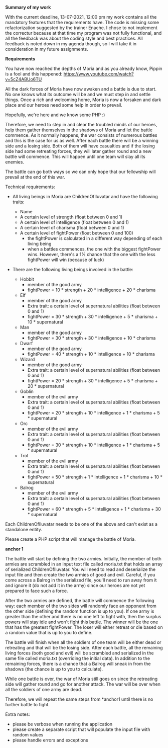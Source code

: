**Summary of my work**

With the current deadline, 13-07-2021, 12:00 pm my work contains all the mandatory features that the
requirements have. The code is missing some refactorization suggested by the trainer Enache. I chose to
not implement the correctur because at that time my program was not fully functional, and all the feedback
was about the coding style and best practices. 
All feedback is noted down in my agenda though, so I will take it in consideration in my future assignments.

**Requirements**

You have now reached the depths of Moria and as you already know, Pippin is a fool and this happened:
https://www.youtube.com/watch?v=5cZ4ABUo6TU

All the dark forces of Moria have now awaken and a battle is due to start.
No one knows what its outcome will be and we must step in and settle things. Once a rich and welcoming home, Moria is
now a forsaken and dark place and our heroes need some help in order to prevail.

Hopefully, we're here and we know some PHP :)

Therefore, we need to step in and clear the troubled minds of our heroes, help them gather themselves in the shadows
of Moria and let the battle commence. As it normally happens, the war consists of numerous battles and this is the case
for us as well. After each battle there will be a winning side and a losing side. Both of them will have casualties and
if the losing side had some retreating forces, they will later gather round and a new battle will commence.
This will happen until one team will slay all its enemies.

The battle can go both ways so we can only hope that our fellowship will prevail at the end of this war.

Technical requirements:
- All living beings in Moria are ChildrenOfIluvatar and have the following traits:
    - Name
    - A certain level of strength (float between 0 and 1)
    - A certain level of intelligence (float between 0 and 1)
    - A certain level of charisma (float between 0 and 1)
    - A certain level of fightPower (float between 0 and 100)
        - the fightPower is calculated in a different way depending of each living being
        - when a battles commences, the one with the biggest fightPower wins. However, there's a 1% chance that the one
          with the less fightPower will win (because of luck)

- There are the following living beings involved in the battle:
    - Hobbit
        - member of the good army
        - fightPower = 10 * strength + 20 * intelligence + 20 * charisma
    - Elf
        - member of the good army
        - Extra trait: a certain level of supernatural abilities (float between 0 and 1)
        - fightPower = 30 * strength + 30 * intelligence + 5 * charisma + 10 * supernatural
    - Man
        - member of the good army
        - fightPower = 30 * strength + 30 * intelligence + 10 * charisma
    - Dwarf
        - member of the good army
        - fightPower = 40 * strength + 10 * intelligence + 10 * charisma
    - Wizard
        - member of the good army
        - Extra trait: a certain level of supernatural abilities (float between 0 and 1)
        - fightPower = 20 * strength + 30 * intelligence + 5 * charisma + 20 * supernatural
    - Goblin
        - member of the evil army
        - Extra trait: a certain level of supernatural abilities (float between 0 and 1)
        - fightPower = 20 * strength + 10 * intelligence + 1 * charisma + 5 * supernatural
    - Orc
        - member of the evil army
        - Extra trait: a certain level of supernatural abilities (float between 0 and 1)
        - fightPower = 30 * strength + 10 * intelligence + 1 * charisma + 5 * supernatural
    - Trol
        - member of the evil army
        - Extra trait: a certain level of supernatural abilities (float between 0 and 1)
        - fightPower = 50 * strength + 1 * intelligence + 1 * charisma + 10 * supernatural
    - Balrog
        - member of the evil army
        - Extra trait: a certain level of supernatural abilities (float between 0 and 1)
        - fightPower = 60 * strength + 5 * intelligence + 1 * charisma + 30 * supernatural

Each ChildrenOfIluvatar needs to be one of the above and can't exist as a standalone entity.

Please create a PHP script that will manage the battle of Moria.

**anchor 1**

The battle will start by defining the two armies. Initially, the member of both armies are scrambled in an input text
file called moria.txt that holds an array of serialized ChildrenOfIluvatar. You will need to read and deserialize
the input file and then create the two armies of good and evil. Careful, if you come across a Balrog in the serialized
file, you'll need to run away from it and ignore it (do not add it in the army) since our heroes are not
yet prepared to face such a force.

After the two armies are defined, the battle will commence the following way: each member of the two sides will randomly
face an opponent from the other side (defining the random function is up to you). If one army is greater than the other
and there is no one left to fight with, then the surplus powers will stay idle and won't fight this battle.
The winner will be the one that has the greatest fightPower.
The loser will either retreat or die based on a random value that is up to you to define.

The battle will finish when all the soldiers of one team will be either dead or retreating and that will be the losing
side. After each battle, all the remaining living forces (both good and evil) will be scrambled and serialized in the
same file called moria.txt (overriding the initial data). In addition to the remaining forces, there is a chance that
a Balrog will sneak in from the shadows (the chance is up to you to calculate).

While one battle is over, the war of Moria still goes on since the retreating side will gather round and go for another
attack. The war will be over when all the soldiers of one army are dead.

Therefore, we will repeat the same steps from *anchor1 until there is no further battle to fight.

Extra notes:
- please be verbose when running the application
- please create a separate script that will populate the input file with random values
- please handle errors and exceptions